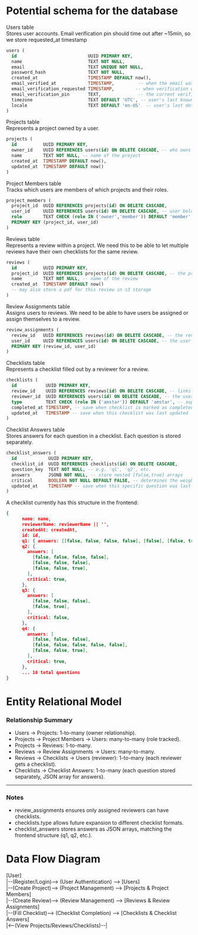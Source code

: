 # Potential schema for the database

Users table  
Stores user accounts. Email verification pin should time out after ~15min, so we store requested_at timestamp

```sql
users (
  id                           UUID PRIMARY KEY,
  name                         TEXT NOT NULL,
  email                        TEXT UNIQUE NOT NULL,
  password_hash                TEXT NOT NULL,
  created_at                   TIMESTAMP DEFAULT now(),
  email_verified_at            TIMESTAMP,         -- when the email was verified, we dont need a boolean
  email_verification_requested TIMESTAMP,        -- when verification was requested
  email_verification_pin       TEXT,              -- the current verification code
  timezone                     TEXT DEFAULT 'UTC', -- user's last known or sign up timezone
  locale                       TEXT DEFAULT 'en-US'  -- user's last detected locale
)
```

Projects table  
Represents a project owned by a user.

```sql
projects (
  id          UUID PRIMARY KEY,
  owner_id    UUID REFERENCES users(id) ON DELETE CASCADE, -- who owns this project
  name        TEXT NOT NULL, -- name of the project
  created_at  TIMESTAMP DEFAULT now(),
  updated_at  TIMESTAMP DEFAULT now()
)
```

Project Members table  
Tracks which users are members of which projects and their roles.

```sql
project_members (
  project_id  UUID REFERENCES projects(id) ON DELETE CASCADE,
  user_id     UUID REFERENCES users(id) ON DELETE CASCADE, -- user belonging to this project
  role        TEXT CHECK (role IN ('owner','member')) DEFAULT 'member', -- user can be owner or member
  PRIMARY KEY (project_id, user_id)
)
```

Reviews table  
Represents a review within a project. We need this to be able to let multiple reviews have their own checklists for the same review.

```sql
reviews (
  id          UUID PRIMARY KEY,
  project_id  UUID REFERENCES projects(id) ON DELETE CASCADE, -- the project this review is part of
  name        TEXT NOT NULL, -- name of the review
  created_at  TIMESTAMP DEFAULT now()
  -- may also store a pdf for this review in s3 storage
)
```

Review Assignments table  
Assigns users to reviews. We need to be able to have users be assigned or assign themselves to a review.

```sql
review_assignments (
  review_id   UUID REFERENCES reviews(id) ON DELETE CASCADE, -- the review
  user_id     UUID REFERENCES users(id) ON DELETE CASCADE, -- the user assigned to that review
  PRIMARY KEY (review_id, user_id)
)
```

Checklists table  
Represents a checklist filled out by a reviewer for a review.

```sql
checklists (
  id           UUID PRIMARY KEY,
  review_id    UUID REFERENCES reviews(id) ON DELETE CASCADE, -- links checklist to a specific review, allows multiple reviews in a project to each have multiple checklists associated with them
  reviewer_id  UUID REFERENCES users(id) ON DELETE CASCADE, -- the user assigned to review this checklist
  type         TEXT CHECK (role IN ('amstar')) DEFAULT 'amstar', -- support for other formats later
  completed_at TIMESTAMP, -- save when checklist is marked as completed
  updated_at   TIMESTAMP -- save when this checklist was last updated
)
```

Checklist Answers table  
Stores answers for each question in a checklist. Each question is stored separately.

```sql
checklist_answers (
  id            UUID PRIMARY KEY,
  checklist_id  UUID REFERENCES checklists(id) ON DELETE CASCADE,
  question_key  TEXT NOT NULL, -- e.g. 'q1', 'q2', etc.
  answers       JSONB NOT NULL, -- store nested [false,true] arrays
  critical      BOOLEAN NOT NULL DEFAULT FALSE, -- determines the weight of this question when scoring
  updated_at    TIMESTAMP -- save when this specific question was last updated
)
```

A checklist currently has this structure in the frontend:

```json
{
      name: name,
      reviewerName: reviewerName || '',
      createdAt: createdAt,
      id: id,
      q1: { answers: [[false, false, false, false], [false], [false, true]], critical: false },
      q2: {
        answers: [
          [false, false, false, false],
          [false, false, false],
          [false, false, true],
        ],
        critical: true,
      },
      q3: {
        answers: [
          [false, false, false],
          [false, true],
        ],
        critical: false,
      },
      q4: {
        answers: [
          [false, false, false],
          [false, false, false, false, false],
          [false, false, true],
        ],
        critical: true,
      },
      ... 16 total questions
}
```

# Entity Relational Model

### Relationship Summary

- Users → Projects: 1-to-many (owner relationship).
- Projects → Project Members → Users: many-to-many (role tracked).
- Projects → Reviews: 1-to-many.
- Reviews → Review Assignments → Users: many-to-many.
- Reviews → Checklists → Users (reviewer): 1-to-many (each reviewer gets a checklist).
- Checklists → Checklist Answers: 1-to-many (each question stored separately, JSON array for answers).

---

### Notes

- review_assignments ensures only assigned reviewers can have checklists.
- checklists.type allows future expansion to different checklist formats.
- checklist_answers stores answers as JSON arrays, matching the frontend structure (q1, q2, etc.).

# Data Flow Diagram

[User]<br>
|--(Register/Login)--> (User Authentication) --> [Users]  
|--(Create Project)--> (Project Management) --> [Projects & Project Members]  
|--(Create Review)--> (Review Management) --> [Reviews & Review Assignments]  
|--(Fill Checklist)--> (Checklist Completion) --> [Checklists & Checklist Answers]  
|<--(View Projects/Reviews/Checklists)--|
